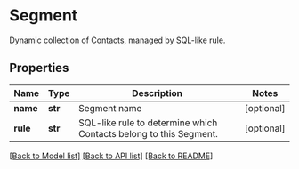 # Segment

Dynamic collection of Contacts, managed by SQL-like rule.
## Properties
Name | Type | Description | Notes
------------ | ------------- | ------------- | -------------
**name** | **str** | Segment name | [optional] 
**rule** | **str** | SQL-like rule to determine which Contacts belong to this Segment. | [optional] 

[[Back to Model list]](../README.md#documentation-for-models) [[Back to API list]](../README.md#documentation-for-api-endpoints) [[Back to README]](../README.md)


